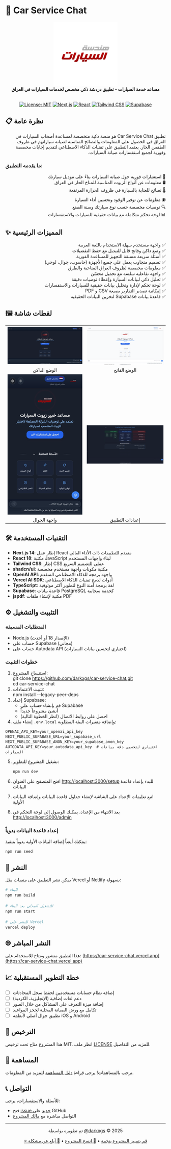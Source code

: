 # 🚗 Car Service Chat

<div align="center">
  <img src="/public/logo.png" alt="Car Service Chat Logo" width="200"/>
  <br/>
  <strong>مساعد خدمة السيارات - تطبيق دردشة ذكي مخصص لخدمات السيارات في العراق</strong>
  <br/><br/>
  
  [![License: MIT](https://img.shields.io/badge/License-MIT-yellow.svg)](https://opensource.org/licenses/MIT)
  [![Next.js](https://img.shields.io/badge/Next.js-14-black)](https://nextjs.org/)
  [![React](https://img.shields.io/badge/React-18-blue)](https://reactjs.org/)
  [![Tailwind CSS](https://img.shields.io/badge/Tailwind-3-38B2AC)](https://tailwindcss.com/)
  [![Supabase](https://img.shields.io/badge/Supabase-Database-green)](https://supabase.com/)
</div>

## 📋 نظرة عامة

<p dir="rtl">
تطبيق Car Service Chat هو منصة ذكية متخصصة لمساعدة أصحاب السيارات في العراق في الحصول على المعلومات والنصائح المناسبة لصيانة سياراتهم في ظروف الطقس الحار. يعتمد التطبيق على تقنيات الذكاء الاصطناعي لتقديم إجابات مخصصة وفورية لجميع استفسارات صيانة السيارات.
</p>

### ما يقدمه التطبيق:

<p dir="rtl">
🔧 استشارات فورية حول صيانة السيارات بناءً على موديل سيارتك<br/>
🛢️ معلومات عن أنواع الزيوت المناسبة للمناخ الحار في العراق<br/>
🌡️ نصائح للعناية بالسيارة في ظروف الحرارة المرتفعة<br/>
⛽ معلومات عن توفير الوقود وتحسين أداء السيارة<br/>
🔍 توصيات مخصصة حسب نوع سيارتك وسنة الصنع<br/>
📊 لوحة تحكم متكاملة مع بيانات حقيقية للسيارات والاستفسارات
</p>

## ✨ المميزات الرئيسية

<p dir="rtl">
✅ واجهة مستخدم سهلة الاستخدام باللغة العربية<br/>
✅ وضع داكن وفاتح قابل للتبديل مع حفظ التفضيلات<br/>
✅ أسئلة سريعة مسبقة التجهيز للمساعدة الفورية<br/>
✅ تصميم متجاوب يعمل على جميع الأجهزة (حاسوب، جوال، لوحي)<br/>
✅ معلومات مخصصة لظروف العراق المناخية والطرق<br/>
✅ واجهة تفاعلية سلسة مع تحميل محسّن<br/>
✅ تحليل ذكي لبيانات السيارة وإعطاء توصيات دقيقة<br/>
✅ لوحة تحكم لإدارة وتحليل بيانات حقيقية للسيارات والاستفسارات<br/>
✅ إمكانية تصدير التقارير بصيغة CSV و PDF<br/>
✅ قاعدة بيانات Supabase لتخزين البيانات الحقيقية
</p>

## 🖼️ لقطات شاشة

<div align="center">
  <table>
    <tr>
      <td><img src="/public/screenshots/dark-mode.png" alt="واجهة الوضع الداكن" width="100%"/></td>
      <td><img src="/public/screenshots/light-mode.png" alt="واجهة الوضع الفاتح" width="100%"/></td>
    </tr>
    <tr>
      <td align="center">الوضع الداكن</td>
      <td align="center">الوضع الفاتح</td>
    </tr>
    <tr>
      <td><img src="/public/screenshots/mobile-view.png" alt="واجهة الجوال" width="100%"/></td>
      <td><img src="/public/screenshots/settings-view.png" alt="إعدادات التطبيق" width="100%"/></td>
    </tr>
    <tr>
      <td align="center">واجهة الجوال</td>
      <td align="center">إعدادات التطبيق</td>
    </tr>
  </table>
</div>

## 🛠️ التقنيات المستخدمة

- **Next.js 14**: إطار عمل React متقدم للتطبيقات ذات الأداء العالي
- **React 18**: مكتبة JavaScript لبناء واجهات المستخدم
- **Tailwind CSS**: إطار CSS عملي للتصميم السريع
- **shadcn/ui**: مكتبة مكونات واجهة مستخدم مخصصة
- **OpenAI API**: واجهة برمجة للذكاء الاصطناعي المتقدم
- **Vercel AI SDK**: أدوات لدمج تقنيات الذكاء الاصطناعي
- **TypeScript**: لغة برمجة آمنة النوع لتطوير أكثر موثوقية
- **Supabase**: قاعدة بيانات PostgreSQL كخدمة سحابية
- **jspdf**: مكتبة لإنشاء ملفات PDF

## ⚙️ التثبيت والتشغيل

### المتطلبات المسبقة

* Node.js (الإصدار 18 أو أحدث)
* حساب على Supabase (مجاني)
* حساب على Autodata API (اختياري لتحسين بيانات السيارات)

### خطوات التثبيت

1. استنساخ المشروع:  
git clone https://github.com/darkxgs/car-service-chat.git  
cd car-service-chat
2. تثبيت الاعتمادات:  
npm install --legacy-peer-deps
3. إعداد Supabase:  
   * قم بإنشاء حساب على Supabase  
   * أنشئ مشروعاً جديداً  
   * احصل على روابط الاتصال (انظر الخطوة التالية)
4. إنشاء ملف `.env.local` وإضافة متغيرات البيئة المطلوبة:  
```  
OPENAI_API_KEY=your_openai_api_key  
NEXT_PUBLIC_SUPABASE_URL=your_supabase_url  
NEXT_PUBLIC_SUPABASE_ANON_KEY=your_supabase_anon_key  
AUTODATA_API_KEY=your_autodata_api_key  # اختياري لتحسين دقة بيانات السيارات
```

5. تشغيل المشروع للتطوير:
   ```bash
   npm run dev
   ```

6. افتح المتصفح على العنوان [http://localhost:3000/setup](http://localhost:3000/setup) للبدء بإعداد قاعدة البيانات

7. اتبع تعليمات الإعداد على الشاشة لإنشاء جداول قاعدة البيانات وإضافة البيانات الأولية

8. بعد الانتهاء من الإعداد، يمكنك الوصول إلى لوحة التحكم في [http://localhost:3000/admin](http://localhost:3000/admin)

### إعداد قاعدة البيانات يدوياً

يمكنك أيضاً إضافة البيانات الأولية يدوياً بتنفيذ:

```bash
npm run seed
```

## 🚀 النشر

يمكن نشر التطبيق على منصات مثل Vercel أو Netlify بسهولة:

```bash
# للبناء
npm run build

# للتشغيل المحلي بعد البناء
npm run start

# للنشر على Vercel
vercel deploy
```

## 🌐 النشر المباشر

هذا التطبيق منشور ومتاح للاستخدام على:
[https://car-service-chat.vercel.app](https://car-service-chat.vercel.app)

## 📈 خطة التطوير المستقبلية

- [ ] إضافة نظام حسابات مستخدمين لحفظ سجل المحادثات
- [ ] دعم لغات إضافية (الإنجليزية، الكردية)
- [ ] إضافة ميزة التعرف على المشاكل من خلال الصور
- [ ] تكامل مع ورش الصيانة المحلية لحجز المواعيد
- [ ] تطبيق جوال أصلي لأنظمة iOS و Android

## 📄 الترخيص

هذا المشروع متاح تحت ترخيص MIT. انظر ملف [LICENSE](LICENSE) للمزيد من التفاصيل.

## 👥 المساهمة

نرحب بالمساهمات! يرجى قراءة [دليل المساهمة](CONTRIBUTING.md) للمزيد من المعلومات.

## 📞 التواصل

للأسئلة والاستفسارات، يرجى:
- فتح [issue جديد](https://github.com/darkxgs/car-service-chat/issues/new) على GitHub
- التواصل مباشرة مع [مالك المشروع](https://github.com/darkxgs)

---

<div align="center">
  <p>تم تطويره بواسطة <a href="https://github.com/darkxgs">@darkxgs</a> © 2025</p>
  <p>
    <a href="https://github.com/darkxgs/car-service-chat/stargazers">⭐ قم بتمييز المشروع بنجمة</a> •
    <a href="https://github.com/darkxgs/car-service-chat/fork">🔄 انسخ المشروع</a> •
    <a href="https://github.com/darkxgs/car-service-chat/issues">🐛 أبلغ عن مشكلة</a>
  </p>
</div> 